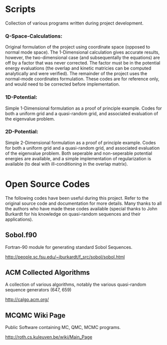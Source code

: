 # Scripts
Collection of various programs written during project development.

### Q-Space-Calculations:
Original formulation of the project using coordinate space (opposed to normal mode space).
The 1-Dimensional calculation gives accurate results, however, the two-dimensional case (and subsequentally the equations) are off by a factor that was never corrected.
The factor must be in the potential energy evaluations (the overlap and kinetic matricies can be computed analytically and were verified).
The remainder of the project uses the normal-mode coordinates formulation. 
These codes are for reference only, and would need to be corrected before implementation. 

### 1D-Potential:
Simple 1-Dimensional formulation as a proof of principle example.
Codes for both a uniform grid and a quasi-random grid, and associated evaluation of the eigenvalue problem. 

### 2D-Potential:
Simple 2-Dimensional formulation as a proof of principle example.
Codes for both a uniform grid and a quasi-random grid, and associated evaluation of the eigenvalue problem. 
Both seperable and non-seperable potential energies are available, and a simple implementation of regularization is available (to deal with ill-conditioning in the overlap matrix). 

# Open Source Codes
The following codes have been useful during this project.
Refer to the original source code and documentation for more details.
Many thanks to all the authors who have made these codes available (special thanks to John Burkardt for his knowledge on quasi-random sequences and their applications). 

## Sobol.f90 
Fortran-90 module for generating standard Sobol Sequences. 

http://people.sc.fsu.edu/~jburkardt/f_src/sobol/sobol.html

## ACM Collected Algorithms
A collection of various algorithms, notably the various quasi-random sequence generators (647, 659)

http://calgo.acm.org/ 

## MCQMC Wiki Page
Public Software containing MC, QMC, MCMC programs.

http://roth.cs.kuleuven.be/wiki/Main_Page 
